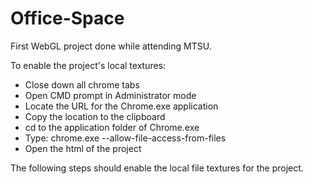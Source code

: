 # Office-Space
First WebGL project done while attending MTSU.

To enable the project's local textures:
- Close down all chrome tabs
- Open CMD prompt in Administrator mode
- Locate the URL for the Chrome.exe application
- Copy the location to the clipboard
- cd to the application folder of Chrome.exe
- Type: chrome.exe --allow-file-access-from-files
- Open the html of the project

The following steps should enable the local file textures for the project.
